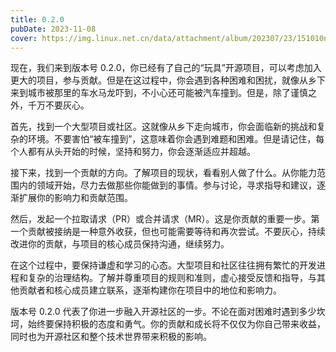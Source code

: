 ```yaml
---
title: 0.2.0
pubDate: 2023-11-08
cover: https://img.linux.net.cn/data/attachment/album/202307/23/151010n3nssbn84w4qm6m8.jpg
---
```


现在，我们来到版本号 0.2.0，你已经有了自己的“玩具”开源项目，可以考虑加入更大的项目，参与贡献。但是在这过程中，你会遇到各种困难和困扰，就像从乡下来到城市被那里的车水马龙吓到，不小心还可能被汽车撞到。但是，除了谨慎之外，千万不要灰心。

首先，找到一个大型项目或社区。这就像从乡下走向城市，你会面临新的挑战和复杂的环境。不要害怕“被车撞到”，这意味着你会遇到难题和困难。但是请记住，每个人都有从头开始的时候，坚持和努力，你会逐渐适应并超越。

接下来，找到一个贡献的方向。了解项目的现状，看看别人做了什么。从你能力范围内的领域开始，尽力去做那些你能做到的事情。参与讨论，寻求指导和建议，逐渐扩展你的影响力和贡献范围。

然后，发起一个拉取请求（PR）或合并请求（MR）。这是你贡献的重要一步。第一个贡献被接纳是一种意外收获，但也可能需要等待和再次尝试。不要灰心，持续改进你的贡献，与项目的核心成员保持沟通，继续努力。

在这个过程中，要保持谦虚和学习的心态。大型项目和社区往往拥有繁忙的开发进程和复杂的治理结构。了解并尊重项目的规则和准则，虚心接受反馈和指导，与其他贡献者和核心成员建立联系，逐渐构建你在项目中的地位和影响力。

版本号 0.2.0 代表了你进一步融入开源社区的一步。不论在面对困难时遇到多少坎坷，始终要保持积极的态度和勇气。你的贡献和成长将不仅仅为你自己带来收益，同时也为开源社区和整个技术世界带来积极的影响。